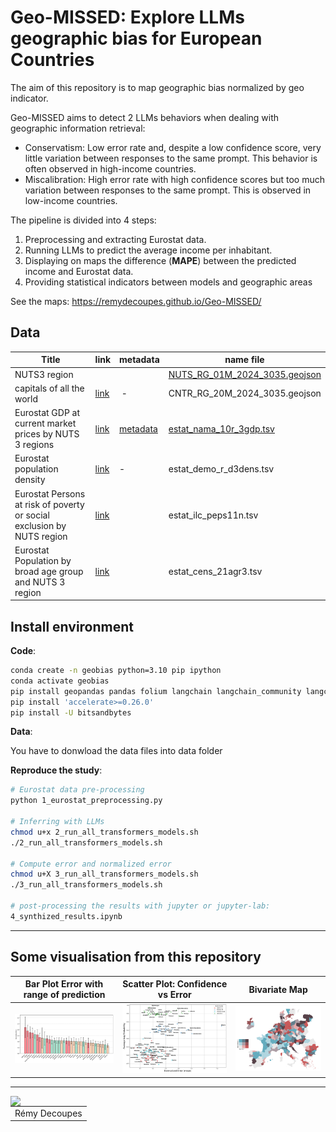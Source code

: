 # Geo-MISSED: Explore LLMs geographic bias for European Countries

The aim of this repository is to map geographic bias normalized by geo indicator.

Geo-MISSED aims to detect 2 LLMs behaviors when dealing with geographic information retrieval:

- Conservatism: Low error rate and, despite a low confidence
score, very little variation between responses to the same
prompt. This behavior is often observed in high-income
countries.
- Miscalibration: High error rate with high confidence scores
but too much variation between responses to the same prompt.
This is observed in low-income countries.

The pipeline is divided into 4 steps:

1. Preprocessing and extracting Eurostat data.
2. Running LLMs to predict the average income per inhabitant.
3. Displaying on maps the difference (**MAPE**) between the predicted income and Eurostat data.
4. Providing statistical indicators between models and geographic areas

See the maps: https://remydecoupes.github.io/Geo-MISSED/


## Data

| Title | link | metadata | name file |
|---|---|---|---|
| NUTS3 region| | | [NUTS_RG_01M_2024_3035.geojson](./data/NUTS_RG_01M_2024_3035.geojson)|
| capitals of all the world | [link](https://ec.europa.eu/eurostat/web/gisco/geodata/administrative-units/countries) | - | CNTR_RG_20M_2024_3035.geojson |
| Eurostat GDP at current market prices by NUTS 3 regions| [link](https://ec.europa.eu/eurostat/web/main/data/database) | [metadata](https://ec.europa.eu/eurostat/cache/metadata/en/reg_eco10_esms.htm) | [estat_nama_10r_3gdp.tsv](./data/estat_nama_10r_3gdp.tsv) |
| Eurostat population density| [link](https://ec.europa.eu/eurostat/api/dissemination/sdmx/2.1/data/demo_r_d3dens/?format=TSV&compressed=true) | - | estat_demo_r_d3dens.tsv | 
| Eurostat Persons at risk of poverty or social exclusion by NUTS region  | [link](https://ec.europa.eu/eurostat/api/dissemination/sdmx/2.1/data/ilc_peps11n/?format=TSV&compressed=true) |  | estat_ilc_peps11n.tsv |
| Eurostat Population by broad age group and NUTS 3 region  | [link](https://ec.europa.eu/eurostat/api/dissemination/sdmx/2.1/data/cens_21agr3/?format=TSV&compressed=true) |  | estat_cens_21agr3.tsv |

## Install environment

**Code**:

```bash
conda create -n geobias python=3.10 pip ipython
conda activate geobias 
pip install geopandas pandas folium langchain langchain_community langchain_core timeout_decorator langchain_openai matplotlib pycountry torch transformers datasets seaborn
pip install 'accelerate>=0.26.0'
pip install -U bitsandbytes
```

**Data**: 

You have to donwload the data files into data folder

**Reproduce the study**:
```bash
# Eurostat data pre-processing
python 1_eurostat_preprocessing.py

# Inferring with LLMs
chmod u+x 2_run_all_transformers_models.sh
./2_run_all_transformers_models.sh

# Compute error and normalized error
chmod u+X 3_run_all_transformers_models.sh
./3_run_all_transformers_models.sh

# post-processing the results with jupyter or jupyter-lab:
4_synthized_results.ipynb
```
-------
## Some visualisation from this repository

| Bar Plot Error with range of prediction                       | Scatter Plot: Confidence vs Error                  | Bivariate Map                                  |
|--------------------------------------------------------|---------------------------------------------------|------------------------------------------------|
| ![](figs/barplot_error_with_deviation.png)             | ![](figs/scatter_plot_global_picture.png)         | ![](figs/bivariate_llama-70B_poverty.png)      |


-------
<img align="left" src="https://www.umr-tetis.fr/images/logo-header-tetis.png">


|           |
|----------------------|
| Rémy Decoupes        |